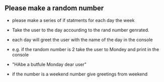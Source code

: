 ## Please make a random number

- please make a series of if statments for each day the week

- Take the user to the day accourding to the rand number genrated.

- each day will greet the user with the name of the day in the console

- e.g. if the random number  is 2 take the user to Mondey and print in the console
- "HAbe a butfule Monday dear user"

- if the number is a weekend number give greetings from weekend